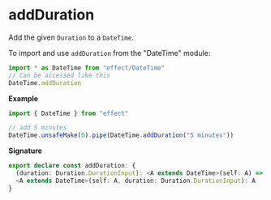 # addDuration

Add the given `Duration` to a `DateTime`.

To import and use `addDuration` from the "DateTime" module:

```ts
import * as DateTime from "effect/DateTime"
// Can be accessed like this
DateTime.addDuration
```

**Example**

```ts
import { DateTime } from "effect"

// add 5 minutes
DateTime.unsafeMake(0).pipe(DateTime.addDuration("5 minutes"))
```

**Signature**

```ts
export declare const addDuration: {
  (duration: Duration.DurationInput): <A extends DateTime>(self: A) => A
  <A extends DateTime>(self: A, duration: Duration.DurationInput): A
}
```
